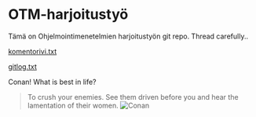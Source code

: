 # OTM-harjoitustyö
Tämä on Ohjelmointimenetelmien harjoitustyön git repo. Thread carefully..

[komentorivi.txt](https://github.com/jupste/otm-harjoitustyo/blob/master/laskarit/viikko1/komentorivi.txt)

[gitlog.txt](https://github.com/jupste/otm-harjoitustyo/blob/master/laskarit/viikko1/gitlog.txt)

Conan! What is best in life?
>To crush your enemies. See them driven before you and hear the lamentation of their women.
![Conan](http://cdn.themis-media.com/media/global/images/library/deriv/671/671579.jpg)

